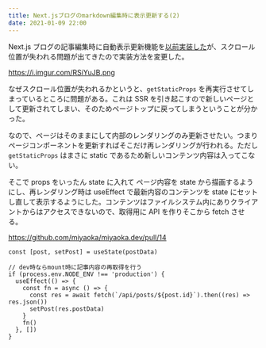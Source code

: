 ```yaml
---
title: Next.jsブログのmarkdown編集時に表示更新する(2)
date: 2021-01-09 22:00
---
```


Next.js ブログの記事編集時に自動表示更新機能を[以前実装した](/posts/2020-12-31-hmr-on-markdown)が、スクロール位置が失われる問題が出てきたので実装方法を変更した。

https://i.imgur.com/RSiYuJB.png

なぜスクロール位置が失われるかというと、`getStaticProps` を再実行させてしまっているところに問題がある。これは SSR を引き起こすので新しいページとして更新されてしまい、そのためページトップに戻ってしまうということが分かった。

なので、ページはそのままにして内部のレンダリングのみ更新させたい。つまりページコンポーネントを更新すればそこだけ再レンダリングが行われる。ただし `getStaticProps` はまさに static であるため新しいコンテンツ内容は入ってこない。

そこで props をいったん state に入れて ページ内容を state から描画するようにし、再レンダリング時は useEffect で最新内容のコンテンツを state にセットし直して表示するようにした。コンテンツはファイルシステム内にありクライアントからはアクセスできないので、取得用に API を作りそこから fetch させる。

https://github.com/miyaoka/miyaoka.dev/pull/14

```tsx
const [post, setPost] = useState(postData)

// dev時ならmount時に記事内容の再取得を行う
if (process.env.NODE_ENV !== 'production') {
  useEffect(() => {
    const fn = async () => {
      const res = await fetch(`/api/posts/${post.id}`).then((res) => res.json())
      setPost(res.postData)
    }
    fn()
  }, [])
}
```
